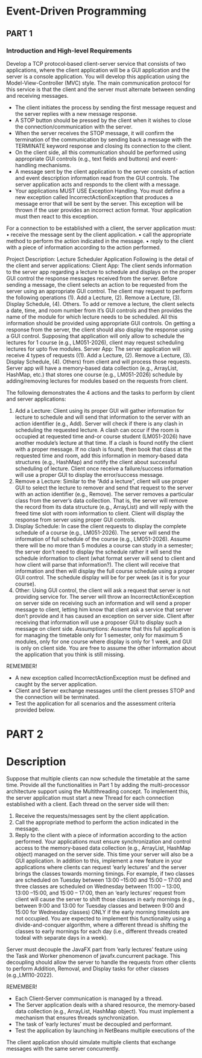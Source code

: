 # Event-Driven Programming 

## PART 1
### Introduction and High-level Requirements
Develop a TCP protocol‐based client-server service that consists of two applications, where the 
client application will be a GUI application and the server is a console application. You will 
develop this application using the Model-View-Controller (MVC) style.
The main communication protocol for this service is that the client and the server must
alternate between sending and receiving messages.
- The client initiates the process by sending the first message request and the server replies 
with a new message response.
- A STOP button should be pressed by the client when it wishes to close the
connection/communication with the server.
- When the server receives the STOP message, it will confirm the termination of the 
communication by sending back a message with the TERMINATE keyword response and 
closing its connection to the client.
- On the client side, all this communication should be performed using appropriate GUI controls 
(e.g., text fields and buttons) and event-handling mechanisms.
- A message sent by the client application to the server consists of action and event description 
information read from the GUI controls. The server application acts and responds to the client 
with a message.
- Your applications MUST USE Exception Handling. You must define a new exception called 
IncorrectActionException that produces a message error that will be sent by the server. This 
exception will be thrown if the user provides an incorrect action format. Your application must 
then react to this exception.

For a connection to be established with a client, the server application must:
• receive the message sent by the client application.
• call the appropriate method to perform the action indicated in the message.
• reply to the client with a piece of information according to the action performed.

Project Description: Lecture Scheduler Application
Following is the detail of the client and server applications:
Client App: The client sends information to the server app regarding a lecture to schedule and 
displays on the proper GUI control the response messages received from the server. Before 
sending a message, the client selects an action to be requested from the server using an 
appropriate GUI control. The client may request to perform the following operations (1). Add a 
Lecture, (2). Remove a Lecture, (3). Display Schedule, (4). Others. To add or remove a lecture, the 
client selects a date, time, and room number from it’s GUI controls and then provides the name 
of the module for which lecture needs to be scheduled. All this information should be provided 
using appropriate GUI controls. On getting a response from the server, the client should also 
display the response using a GUI control. Supposing that application will only allow to schedule 
the lectures for 1 course (e.g., LM051-2026), client may request scheduling lectures for upto five 
modules.
Server App: The server application will receive 4 types of requests ((1). Add a Lecture, (2). 
Remove a Lecture, (3). Display Schedule, (4). Others) from client and will process those requests. 
Server app will have a memory‐based data collection (e.g., ArrayList, HashMap, etc.) that stores 
one course (e.g., LM051-2026) schedule by adding/removing lectures for modules based on the 
requests from client.

The following demonstrates the 4 actions and the tasks to perform by client and server 
applications:
1. Add a Lecture: Client using its proper GUI will gather information for lecture to schedule
and will send that information to the server with an action identifier (e.g., Add). Server will 
check if there is any clash in scheduling the requested lecture. A clash can occur if the room
is occupied at requested time and-or course student (LM051-2026) have another module’s 
lecture at that time. If a clash is found notify the client with a proper message. If no clash is 
found, then book that class at the requested time and room, add this information in 
memory‐based data structures (e.g., HashMap) and notify the client about successful 
scheduling of lecture. Client once receive a failure/success information will use a proper GUI 
to display the error/success message.
2. Remove a Lecture: Similar to the “Add a lecture”, client will use proper GUI to select the lecture to 
remover and send that request to the server with an action identifier (e.g., Remove). The server 
removes a particular class from the server’s data collection. That is, the server will remove 
the record from its data structure (e.g., ArrayList) and will reply with the freed time slot with 
room information to client. Client will display the response from server using proper GUI 
controls.
3. Display Schedule: In case the client requests to display the complete schedule of a course 
(e.g., LM051-2026). The server will send the information of full schedule of the course (e.g., 
LM051-2026). Assume there will be no more than 5 modules a course can study in a 
semester; the server don’t need to display the schedule rather it will send the schedule 
information to client (what format server will send to client and how client will parse that 
information?). The client will receive that information and then will display the full course 
schedule using a proper GUI control. The schedule display will be for per week (as it is for your course).
4. Other: Using GUI control, the client will ask a request that server is not providing service for. 
The server will throw an IncorrectActionException on server side on receiving such an 
information and will send a proper message to client, letting him know that client ask a 
service that server don’t provide and it has caused an exception on server side. Client after 
receiving that information will use a proposer GUI to display such a message on client side.
Assumptions: Assume that this full application is for managing the timetable only for 1 semester, only 
for maximum 5 modules, only for one course where display is only for 1 week, and GUI is only on client 
side. You are free to assume the other information about the application that you think is still missing.

REMEMBER!
- A new exception called IncorrectActionException must be defined and caught
by the server application.
- Client and Server exchange messages until the client presses STOP and the
connection will be terminated.
- Test the application for all scenarios and the assessment criteria provided below.


# PART 2
# Description
Suppose that multiple clients can now schedule the timetable at the same time. Provide all 
the functionalities in Part 1 by adding the multi-processor architecture support using the 
Multithreading concept. To implement this, the server application must start a new Thread for 
each connection established with a client. Each thread on the server side will then:
1. Receive the requests/messages sent by the client application.
2. Call the appropriate method to perform the action indicated in the message.
3. Reply to the client with a piece of information according to the action performed.
Your applications must ensure synchronization and control access to the memory‐based data
collection (e.g., ArrayList, HashMap object) managed on the server side. This time your server will 
also be a GUI application.
In addition to this, implement a new feature in your applications where clients can request ‘early
lectures’ and the server brings the classes towards morning timings. For example, if two classes 
are scheduled on Tuesday between 13:00 –15:00 and 15:00 – 17:00 and three classes are 
scheduled on Wednesday between 11:00 – 13:00, 13:00 –15:00, and 15:00 – 17:00, then an 
‘early lectures’ request from client will cause the server to shift those classes in early mornings 
(e.g., between 9:00 and 13:00 for Tuesday classes and between 9:00 and 15:00 for Wednesday
classes) ONLY if the early morning timeslots are not occupied.
You are expected to implement this functionality using a divide-and-conquer algorithm, where a
different thread is shifting the classes to early mornings for each day (i.e., different threads 
created todeal with separate days in a week).

Server must decouple the JavaFX part from ‘early lectures’ feature using the Task and Worker
phenomenon of javafx.cuncurrent package. This decoupling should allow the server to 
handle the requests from other clients to perform Addition, Removal, and Display tasks for 
other classes (e.g.,LM110-2022).

REMEMBER!
- Each Client‐Server communication is managed by a thread.
- The Server application deals with a shared resource, the memory‐based
data collection (e.g., ArrayList, HashMap object). You must implement a
mechanism that ensures threads synchronization.
- The task of ‘early lectures’ must be decoupled and performant.
- Test the application by launching in NetBeans multiple executions of the

The client application should simulate multiple clients that exchange messages
with the same server concurrently.
